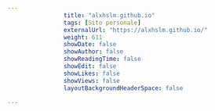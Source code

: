---
                title: "alxhslm.github.io"
                tags: [Sito personale]
                externalUrl: "https://alxhslm.github.io/"
                weight: 611
                showDate: false
                showAuthor: false
                showReadingTime: false
                showEdit: false
                showLikes: false
                showViews: false
                layoutBackgroundHeaderSpace: false
                ---

